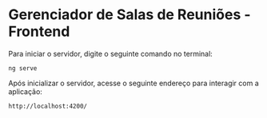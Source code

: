 # Gerenciador de Salas de Reuniões - Frontend

Para iniciar o servidor, digite o seguinte comando no terminal:

```shell script
ng serve
```

Após inicializar o servidor, acesse o seguinte endereço para interagir com a aplicação:

```
http://localhost:4200/
```

